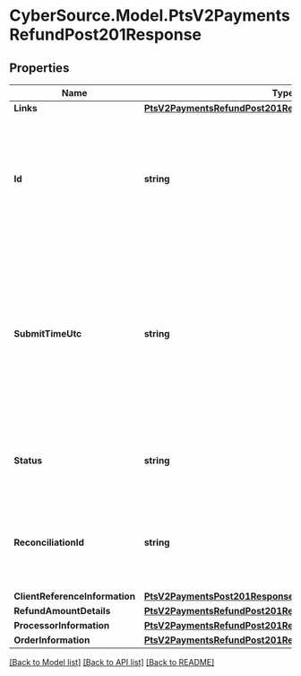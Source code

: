# CyberSource.Model.PtsV2PaymentsRefundPost201Response
## Properties

Name | Type | Description | Notes
------------ | ------------- | ------------- | -------------
**Links** | [**PtsV2PaymentsRefundPost201ResponseLinks**](PtsV2PaymentsRefundPost201ResponseLinks.md) |  | [optional] 
**Id** | **string** | An unique identification number assigned by CyberSource to identify the submitted request. It is also appended to the endpoint of the resource. | [optional] 
**SubmitTimeUtc** | **string** | Time of request in UTC. Format: &#x60;YYYY-MM-DDThh:mm:ssZ&#x60; Example &#x60;2016-08-11T22:47:57Z&#x60; equals August 11, 2016, at 22:47:57 (10:47:57 p.m.). The &#x60;T&#x60; separates the date and the time. The &#x60;Z&#x60; indicates UTC.  | [optional] 
**Status** | **string** | The status of the submitted transaction.  Possible values:  - PENDING  | [optional] 
**ReconciliationId** | **string** | The reconciliation id for the submitted transaction. This value is not returned for all processors.  | [optional] 
**ClientReferenceInformation** | [**PtsV2PaymentsPost201ResponseClientReferenceInformation**](PtsV2PaymentsPost201ResponseClientReferenceInformation.md) |  | [optional] 
**RefundAmountDetails** | [**PtsV2PaymentsRefundPost201ResponseRefundAmountDetails**](PtsV2PaymentsRefundPost201ResponseRefundAmountDetails.md) |  | [optional] 
**ProcessorInformation** | [**PtsV2PaymentsRefundPost201ResponseProcessorInformation**](PtsV2PaymentsRefundPost201ResponseProcessorInformation.md) |  | [optional] 
**OrderInformation** | [**PtsV2PaymentsRefundPost201ResponseOrderInformation**](PtsV2PaymentsRefundPost201ResponseOrderInformation.md) |  | [optional] 

[[Back to Model list]](../README.md#documentation-for-models) [[Back to API list]](../README.md#documentation-for-api-endpoints) [[Back to README]](../README.md)

